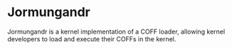 # Jormungandr
Jormungandr is a kernel implementation of a COFF loader, allowing kernel developers to load and execute their COFFs in the kernel. 
